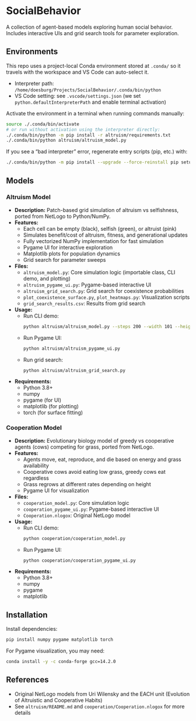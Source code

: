 # SocialBehavior

A collection of agent-based models exploring human social behavior. Includes interactive UIs and grid search tools for parameter exploration.

## Environments
This repo uses a project-local Conda environment stored at `.conda/` so it travels with the workspace and VS Code can auto-select it.

- Interpreter path: `/home/doesburg/Projects/SocialBehavior/.conda/bin/python`
- VS Code setting: see `.vscode/settings.json` (we set `python.defaultInterpreterPath` and enable terminal activation)

Activate the environment in a terminal when running commands manually:
```bash
source ./.conda/bin/activate
# or run without activation using the interpreter directly:
./.conda/bin/python -m pip install -r altruism/requirements.txt
./.conda/bin/python altruism/altruism_model.py
```

If you see a “bad interpreter” error, regenerate entry scripts (pip, etc.) with:
```bash
./.conda/bin/python -m pip install --upgrade --force-reinstall pip setuptools wheel
```

## Models

### Altruism Model
- **Description:** Patch-based grid simulation of altruism vs selfishness, ported from NetLogo to Python/NumPy.
- **Features:**
	- Each cell can be empty (black), selfish (green), or altruist (pink)
	- Simulates benefit/cost of altruism, fitness, and generational updates
	- Fully vectorized NumPy implementation for fast simulation
	- Pygame UI for interactive exploration
	- Matplotlib plots for population dynamics
	- Grid search for parameter sweeps
- **Files:**
	- `altruism_model.py`: Core simulation logic (importable class, CLI demo, and plotting)
	- `altruism_pygame_ui.py`: Pygame-based interactive UI
	- `altruism_grid_search.py`: Grid search for coexistence probabilities
	- `plot_coexistence_surface.py`, `plot_heatmaps.py`: Visualization scripts
	- `grid_search_results.csv`: Results from grid search
- **Usage:**
	- Run CLI demo:
		```bash
		python altruism/altruism_model.py --steps 200 --width 101 --height 101 --seed 42
		```
	- Run Pygame UI:
		```bash
		python altruism/altruism_pygame_ui.py
		```
	- Run grid search:
		```bash
		python altruism/altruism_grid_search.py
		```
- **Requirements:**
	- Python 3.8+
	- numpy
	- pygame (for UI)
	- matplotlib (for plotting)
	- torch (for surface fitting)

### Cooperation Model
- **Description:** Evolutionary biology model of greedy vs cooperative agents (cows) competing for grass, ported from NetLogo.
- **Features:**
	- Agents move, eat, reproduce, and die based on energy and grass availability
	- Cooperative cows avoid eating low grass, greedy cows eat regardless
	- Grass regrows at different rates depending on height
	- Pygame UI for visualization
- **Files:**
	- `cooperation_model.py`: Core simulation logic
	- `cooperation_pygame_ui.py`: Pygame-based interactive UI
	- `Cooperation.nlogox`: Original NetLogo model
- **Usage:**
	- Run CLI demo:
		```bash
		python cooperation/cooperation_model.py
		```
	- Run Pygame UI:
		```bash
		python cooperation/cooperation_pygame_ui.py
		```
- **Requirements:**
	- Python 3.8+
	- numpy
	- pygame
	- matplotlib

## Installation
Install dependencies:
```bash
pip install numpy pygame matplotlib torch
```
For Pygame visualization, you may need:
```bash
conda install -y -c conda-forge gcc=14.2.0
```

## References
- Original NetLogo models from Uri Wilensky and the EACH unit (Evolution of Altruistic and Cooperative Habits)
- See `altruism/README.md` and `cooperation/Cooperation.nlogox` for more details

